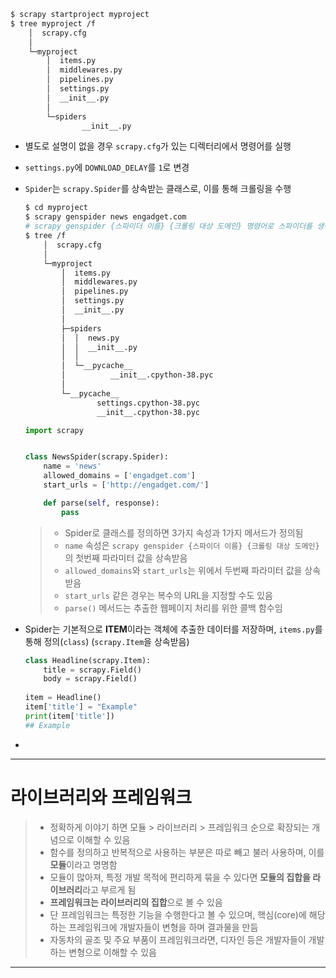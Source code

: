 ```bash
$ scrapy startproject myproject
$ tree myproject /f
    │  scrapy.cfg
    │
    └─myproject
        │  items.py
        │  middlewares.py
        │  pipelines.py
        │  settings.py
        │  __init__.py
        │
        └─spiders
                __init__.py
```

- 별도로 설명이 없을 경우 `scrapy.cfg`가 있는 디렉터리에서 명령어를 실행

- `settings.py`에 `DOWNLOAD_DELAY`를 `1`로 변경

- `Spider`는 `scrapy.Spider`를  상속받는 클래스로, 이를 통해 크롤링을 수행

  ```bash
  $ cd myproject
  $ scrapy genspider news engadget.com
  # scrapy genspider {스파이더 이름} {크롤링 대상 도메인} 명령어로 스파이더를 생성
  $ tree /f
      │  scrapy.cfg
      │
      └─myproject
          │  items.py
          │  middlewares.py
          │  pipelines.py
          │  settings.py
          │  __init__.py
          │
          ├─spiders
          │  │  news.py
          │  │  __init__.py
          │  │
          │  └─__pycache__
          │          __init__.cpython-38.pyc
          │
          └─__pycache__
                  settings.cpython-38.pyc
                  __init__.cpython-38.pyc
  ```

  ```python
  import scrapy
  
  
  class NewsSpider(scrapy.Spider):
      name = 'news'
      allowed_domains = ['engadget.com']
      start_urls = ['http://engadget.com/']
  
      def parse(self, response):
          pass
  ```

  > - Spider로 클래스를 정의하면 3가지 속성과 1가지 메서드가 정의됨
  > - `name` 속성은 `scrapy genspider {스파이더 이름} {크롤링 대상 도메인}`의 첫번째 파라미터 값을 상속받음
  > - `allowed_domains`와 `start_urls`는 위에서 두번째 파라미터 값을 상속받음
  > - `start_urls` 같은 경우는 복수의 URL을 지정할 수도 있음
  > - `parse()` 메서드는 추출한 웹페이지 처리를 위한 콜백 함수임

- Spider는 기본적으로 **ITEM**이라는 객체에 추출한 데이터를 저장하며, `items.py`를 통해 정의(`class`) (`scrapy.Item`을 상속받음)

  ```python
  class Headline(scrapy.Item):
      title = scrapy.Field()
      body = scrapy.Field()
      
  item = Headline()
  item['title'] = "Example"
  print(item['title'])
  ## Example
  ```
  
- 

___


# 라이브러리와 프레임워크

> - 정확하게 이야기 하면 모듈 > 라이브러리 > 프레임워크 순으로 확장되는 개념으로 이해할 수 있음
> - 함수를 정의하고 반복적으로 사용하는 부분은 따로 빼고 불러 사용하며, 이를 **모듈**이라고 명명함
> - 모듈이 많아져, 특정 개발 목적에 편리하게 묶을 수 있다면 **모듈의 집합을 라이브러리**라고 부르게 됨
> - **프레임워크는 라이브러리의 집합**으로 볼 수 있음
> - 단 프레임워크는 특정한 기능을 수행한다고 볼 수 있으며, 핵심(core)에 해당하는 프레임워크에 개발자들이 변형을 하며 결과물을 만듬
> - 자동차의 골조 및 주요 부품이 프레임워크라면, 디자인 등은 개발자들이 개발하는 변형으로 이해할 수 있음

___

